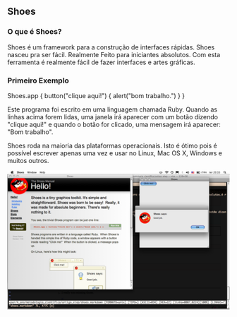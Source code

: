 ## Shoes


### O que é Shoes?

Shoes é um framework para a construção de interfaces rápidas. Shoes nasceu pra ser fácil. Realmente Feito para iniciantes absolutos. Com esta ferramenta é realmente fácil de fazer interfaces e artes gráficas. 

### Primeiro Exemplo

Shoes.app { button("clique aqui!") { alert("bom trabalho.") } } 

Este programa foi escrito em uma linguagem chamada Ruby. Quando as linhas acima forem lidas, uma janela irá aparecer com um botão dizendo "clique aqui!" e quando o botão for clicado, uma mensagem irá aparecer: "Bom trabalho".

Shoes roda na maioria das plataformas operacionais. Isto é ótimo pois é possível escrever apenas uma vez e usar no Linux, Mac OS X, Windows e muitos outros.

![exemplo rodando apartir do manual](shoes_hello_world.png "exemplo rodando no mac")
 

